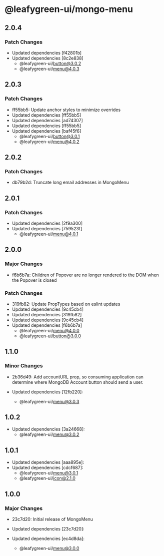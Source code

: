 # @leafygreen-ui/mongo-menu

## 2.0.4

### Patch Changes

- Updated dependencies [f42801b]
- Updated dependencies [8c2e838]
  - @leafygreen-ui/button@3.0.2
  - @leafygreen-ui/menu@4.0.3

## 2.0.3

### Patch Changes

- ff55bb5: Update anchor styles to minimize overrides
- Updated dependencies [ff55bb5]
- Updated dependencies [ad74307]
- Updated dependencies [ff55bb5]
- Updated dependencies [baf45f6]
  - @leafygreen-ui/button@3.0.1
  - @leafygreen-ui/menu@4.0.2

## 2.0.2

### Patch Changes

- db79b2d: Truncate long email addresses in MongoMenu

## 2.0.1

### Patch Changes

- Updated dependencies [2f9a300]
- Updated dependencies [759523f]
  - @leafygreen-ui/menu@4.0.1

## 2.0.0

### Major Changes

- f6b6b7a: Children of Popover are no longer rendered to the DOM when the Popover is closed

### Patch Changes

- 319fb82: Update PropTypes based on eslint updates
- Updated dependencies [9c45cb4]
- Updated dependencies [319fb82]
- Updated dependencies [9c45cb4]
- Updated dependencies [f6b6b7a]
  - @leafygreen-ui/menu@4.0.0
  - @leafygreen-ui/button@3.0.0

## 1.1.0

### Minor Changes

- 2b36d49: Add accountURL prop, so consuming application can determine where MongoDB Account button should send a user.

- Updated dependencies [12fb220]:
  - @leafygreen-ui/menu@3.0.3

## 1.0.2

- Updated dependencies [3a24668]:
  - @leafygreen-ui/menu@3.0.2

## 1.0.1

- Updated dependencies [aaa895e]:
- Updated dependencies [cdcf687]:
  - @leafygreen-ui/menu@3.0.1
  - @leafygreen-ui/icon@2.1.0

## 1.0.0

### Major Changes

- 23c7d20: Initial release of MongoMenu

- Updated dependencies [23c7d20]:
- Updated dependencies [ec4d8da]:
  - @leafygreen-ui/menu@3.0.0
